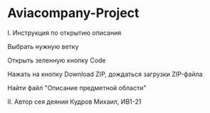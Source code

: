 # Aviacompany-Project
I. Инструкция по открытию описания

Выбрать нужную ветку

Открыть зеленную кнопку Code

Нажать на кнопку Download ZIP, дождаться загрузки ZIP-файла

Найти файл "Описание предметной области"

II. Автор сея деяния
Кудров Михаил, ИВ1-21
